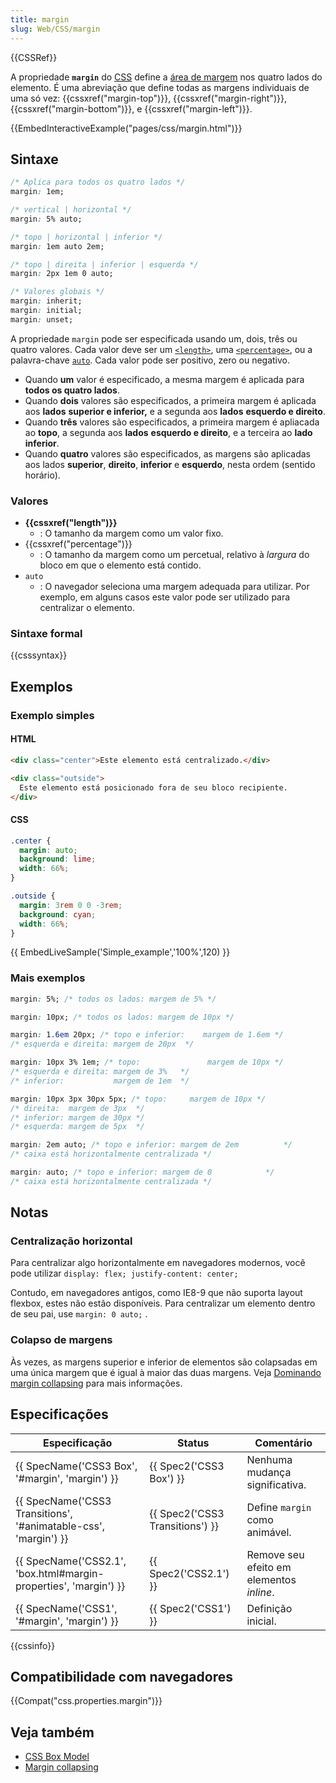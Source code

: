 ```yaml
---
title: margin
slug: Web/CSS/margin
---
```


{{CSSRef}}

A propriedade **`margin`** do [CSS](/pt-BR/docs/Web/CSS) define a [área de margem](/pt-BR/docs/Web/CSS/CSS_Box_Model/Introduction_to_the_CSS_box_model) nos quatro lados do elemento. É uma abreviação que define todas as margens individuais de uma só vez: {{cssxref("margin-top")}}, {{cssxref("margin-right")}}, {{cssxref("margin-bottom")}}, e {{cssxref("margin-left")}}.

{{EmbedInteractiveExample("pages/css/margin.html")}}

## Sintaxe

```css
/* Aplica para todos os quatro lados */
margin: 1em;

/* vertical | horizontal */
margin: 5% auto;

/* topo | horizontal | inferior */
margin: 1em auto 2em;

/* topo | direita | inferior | esquerda */
margin: 2px 1em 0 auto;

/* Valores globais */
margin: inherit;
margin: initial;
margin: unset;
```

A propriedade `margin` pode ser especificada usando um, dois, três ou quatro valores. Cada valor deve ser um [`<length>`](#length), uma [`<percentage>`](#percentage), ou a palavra-chave [`auto`](#auto). Cada valor pode ser positivo, zero ou negativo.

- Quando **um** valor é especificado, a mesma margem é aplicada para **todos os quatro lados**.
- Quando **dois** valores são especificados, a primeira margem é aplicada aos **lados** **superior e inferior,** e a segunda aos **lados** **esquerdo e direito**.
- Quando **três** valores são especificados, a primeira margem é apliacada ao **topo**, a segunda aos **lados** **esquerdo e direito**, e a terceira ao **lado** **inferior**.
- Quando **quatro** valores são especificados, as margens são aplicadas aos lados **superior**, **direito**, **inferior** e **esquerdo**, nesta ordem (sentido horário).

### Valores

- **{{cssxref("length")}}**
  - : O tamanho da margem como um valor fixo.
- {{cssxref("percentage")}}
  - : O tamanho da margem como um percetual, relativo à _largura_ do bloco em que o elemento está contido.
- `auto`
  - : O navegador seleciona uma margem adequada para utilizar. Por exemplo, em alguns casos este valor pode ser utilizado para centralizar o elemento.

### Sintaxe formal

{{csssyntax}}

## Exemplos

### Exemplo simples

#### HTML

```html
<div class="center">Este elemento está centralizado.</div>

<div class="outside">
  Este elemento está posicionado fora de seu bloco recipiente.
</div>
```

#### CSS

```css
.center {
  margin: auto;
  background: lime;
  width: 66%;
}

.outside {
  margin: 3rem 0 0 -3rem;
  background: cyan;
  width: 66%;
}
```

{{ EmbedLiveSample('Simple_example','100%',120) }}

### Mais exemplos

```css
margin: 5%; /* todos os lados: margem de 5% */

margin: 10px; /* todos os lados: margem de 10px */

margin: 1.6em 20px; /* topo e inferior:    margem de 1.6em */
/* esquerda e direita: margem de 20px  */

margin: 10px 3% 1em; /* topo:               margem de 10px */
/* esquerda e direita: margem de 3%   */
/* inferior:           margem de 1em  */

margin: 10px 3px 30px 5px; /* topo:     margem de 10px */
/* direita:  margem de 3px  */
/* inferior: margem de 30px */
/* esquerda: margem de 5px  */

margin: 2em auto; /* topo e inferior: margem de 2em          */
/* caixa está horizontalmente centralizada */

margin: auto; /* topo e inferior: margem de 0            */
/* caixa está horizontalmente centralizada */
```

## Notas

### Centralização horizontal

Para centralizar algo horizontalmente em navegadores modernos, você pode utilizar `display: flex; justify-content: center;`

Contudo, em navegadores antigos, como IE8-9 que não suporta layout flexbox, estes não estão disponíveis. Para centralizar um elemento dentro de seu pai, use `margin: 0 auto;` .

### Colapso de margens

Às vezes, as margens superior e inferior de elementos são colapsadas em uma única margem que é igual à maior das duas margens. Veja [Dominando margin collapsing](/pt-BR/docs/Web/CSS/CSS_Box_Model/margin_collapsing) para mais informações.

## Especificações

| Especificação                                                    | Status                          | Comentário                               |
| ---------------------------------------------------------------- | ------------------------------- | ---------------------------------------- |
| {{ SpecName('CSS3 Box', '#margin', 'margin') }}                  | {{ Spec2('CSS3 Box') }}         | Nenhuma mudança significativa.           |
| {{ SpecName('CSS3 Transitions', '#animatable-css', 'margin') }}  | {{ Spec2('CSS3 Transitions') }} | Define `margin` como animável.           |
| {{ SpecName('CSS2.1', 'box.html#margin-properties', 'margin') }} | {{ Spec2('CSS2.1') }}           | Remove seu efeito em elementos _inline_. |
| {{ SpecName('CSS1', '#margin', 'margin') }}                      | {{ Spec2('CSS1') }}             | Definição inicial.                       |

{{cssinfo}}

## Compatibilidade com navegadores

{{Compat("css.properties.margin")}}

## Veja também

- [CSS Box Model](/pt-BR/CSS/box_model)
- [Margin collapsing](/pt-BR/CSS/margin_collapsing)
